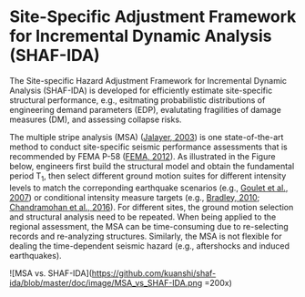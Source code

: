 # Site-Specific Adjustment Framework for Incremental Dynamic Analysis (SHAF-IDA)
The Site-specific Hazard Adjustment Framework for Incremental Dynamic Analysis (SHAF-IDA) is developed for efficiently estimate site-specific structural performance, e.g., esitmating probabilistic distributions of engineering demand parameters (EDP), evalutating fragilities of damage measures (DM), and assessing collapse risks.

The multiple stripe analysis (MSA) ([Jalayer, 2003](https://ui.adsabs.harvard.edu/abs/2003PhDT........34J/abstract)) is one state-of-the-art method to conduct site-specific seismic performance assessments that is recommended by FEMA P-58 ([FEMA, 2012](https://www.fema.gov/media-library/assets/documents/90380)). As illustrated in the Figure below, engineers first build the structural model and obtain the fundamental period T<sub>1</sub>, then select different ground motion suites for different intensity levels to match the correponding earthquake scenarios (e.g., [Goulet et al., 2007](https://onlinelibrary.wiley.com/doi/abs/10.1002/eqe.694)) or conditional intensity measure targets (e.g., [Bradley, 2010](https://onlinelibrary.wiley.com/doi/full/10.1002/eqe.995); [Chandramohan et al., 2016](https://onlinelibrary.wiley.com/doi/full/10.1002/eqe.2711)). For different sites, the ground motion selection and structural analysis need to be repeated. When being applied to the regional assessment, the MSA can be time-consuming due to re-selecting records and re-analyzing structures.  Similarly, the MSA is not flexible for dealing the time-dependent seismic hazard (e.g., aftershocks and induced earthquakes).

![MSA vs. SHAF-IDA](https://github.com/kuanshi/shaf-ida/blob/master/doc/image/MSA_vs_SHAF-IDA.png =200x)
